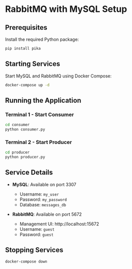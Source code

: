 # RabbitMQ with MySQL Setup

## Prerequisites

Install the required Python package:
```bash
pip install pika
```

## Starting Services

Start MySQL and RabbitMQ using Docker Compose:
```bash
docker-compose up -d
```

## Running the Application

### Terminal 1 - Start Consumer
```bash
cd consumer
python consumer.py
```

### Terminal 2 - Start Producer
```bash
cd producer
python producer.py
```

## Service Details

- **MySQL**: Available on port 3307
  - Username: `my_user`
  - Password: `my_password`
  - Database: `messages_db`

- **RabbitMQ**: Available on port 5672
  - Management UI: http://localhost:15672
  - Username: `guest`
  - Password: `guest`

## Stopping Services

```bash
docker-compose down
```